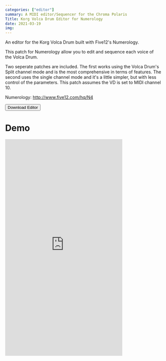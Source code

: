 ```yaml
---
categories: ["editor"]
summary: A MIDI editor/Sequencer for the Chroma Polaris
Title: Korg Volca Drum Editor for Numerology
date: 2021-03-19
img:
---
```


 
An editor for the Korg Volca Drum built with Five12's Numerology.  

This patch for Numerology allow you to edit and sequence each voice of the Volca Drum. 

Two seperate patches are included. The first works using the Volca Drum's Split channel mode and is the most comprehensive in terms of features. The second uses the single channel mode and it's a little simpler, but with less control of the parameters. This patch assumes the VD is set to MIDI channel 10.

Numerology: http://www.five12.com/hq/N4

<div class="buttons"> <a href="https://github.com/publicsamples/Korg-Volca-Drum-Editor-for-Numerology" target="_blank"> <button>Download Editor</button></a> </div>

# Demo

<iframe width="75%" height="700" src="https://www.youtube.com/embed/vtiVQQhLz1c" title="YouTube video player" frameborder="0" allow="accelerometer; autoplay; clipboard-write; encrypted-media; gyroscope; picture-in-picture" allowfullscreen></iframe>